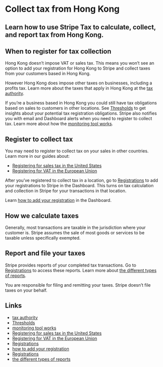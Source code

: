 # Collect tax from Hong Kong

## Learn how to use Stripe Tax to calculate, collect, and report tax from Hong Kong.

## When to register for tax collection

Hong Kong doesn’t impose VAT or sales tax. This means you won’t see an option to
add your registration for Hong Kong to Stripe and collect taxes from your
customers based in Hong Kong.

However Hong Kong does impose other taxes on businesses, including a profits
tax. Learn more about the taxes that apply in Hong Kong at the [tax
authority](https://www.gov.hk/en/business/taxes/profittax/index.htm).

If you’re a business based in Hong Kong you could still have tax obligations
based on sales to customers in other locations. See
[Thresholds](https://dashboard.stripe.com/tax/thresholds) to get insights about
your potential tax registration obligations. Stripe also notifies you with email
and Dashboard alerts when you need to register to collect tax. Learn more about
how the [monitoring tool works](https://docs.stripe.com/tax/monitoring).

## Register to collect tax

You may need to register to collect tax on your sales in other countries. Learn
more in our guides about:

- [Registering for sales tax in the United
States](https://stripe.com/guides/sales-tax-registration-process-us)
- [Registering for VAT in the European
Union](https://stripe.com/guides/tax-registration-process-europe)

After you’ve registered to collect tax in a location, go to
[Registrations](https://dashboard.stripe.com/tax/registrations?location=hk) to
add your registrations to Stripe in the Dashboard. This turns on tax calculation
and collection in Stripe for your transactions in that location.

Learn [how to add your
registration](https://docs.stripe.com/tax/registering#track-your-registrations-in-the-tax-dashboard)
in the Dashboard.

## How we calculate taxes

Generally, most transactions are taxable in the jurisdiction where your customer
is. Stripe assumes the sale of most goods or services to be taxable unless
specifically exempted.

## Report and file your taxes

Stripe provides reports of your completed tax transactions. Go to
[Registrations](https://dashboard.stripe.com/tax/registrations) to access these
reports. Learn more about [the different types of
reports](https://docs.stripe.com/tax/reports).

You are responsible for filing and remitting your taxes. Stripe doesn’t file
taxes on your behalf.

## Links

- [tax authority](https://www.gov.hk/en/business/taxes/profittax/index.htm)
- [Thresholds](https://dashboard.stripe.com/tax/thresholds)
- [monitoring tool works](https://docs.stripe.com/tax/monitoring)
- [Registering for sales tax in the United
States](https://stripe.com/guides/sales-tax-registration-process-us)
- [Registering for VAT in the European
Union](https://stripe.com/guides/tax-registration-process-europe)
- [Registrations](https://dashboard.stripe.com/tax/registrations?location=hk)
- [how to add your
registration](https://docs.stripe.com/tax/registering#track-your-registrations-in-the-tax-dashboard)
- [Registrations](https://dashboard.stripe.com/tax/registrations)
- [the different types of reports](https://docs.stripe.com/tax/reports)